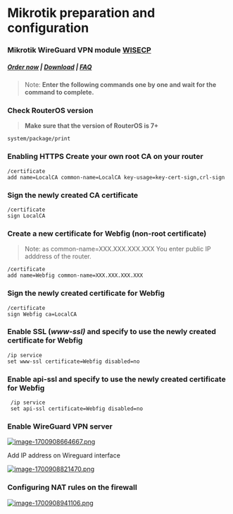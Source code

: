 # Mikrotik preparation and configuration

### Mikrotik WireGuard VPN module **[WISECP](https://puqcloud.com/link.php?id=78)** 

##### [Order now](https://puqcloud.com/index.php?rp=/store/wisecp-module-mikrotik-wireguard-vpn) | [Download](https://download.puqcloud.com/WISECP/Product/PUQ_WISECP-Mikrotik-WireGuard-VPN/) | [FAQ](https://faq.puqcloud.com/)

>Note: **Enter the following commands one by one and wait for the command to complete.**

### Check RouterOS version

>**Make sure that the version of RouterOS is 7+**

```shell
system/package/print 
```

### Enabling HTTPS Create your own root CA on your router

```
/certificate
add name=LocalCA common-name=LocalCA key-usage=key-cert-sign,crl-sign
```

### Sign the newly created CA certificate

```
/certificate
sign LocalCA
```

### Create a new certificate for Webfig (non-root certificate)

>Note: as common-name=XXX.XXX.XXX.XXX You enter public IP adddress of the router.

```
/certificate
add name=Webfig common-name=XXX.XXX.XXX.XXX
```

### Sign the newly created certificate for Webfig

```
/certificate
sign Webfig ca=LocalCA 
```

### Enable SSL (*www-ssl)* and specify to use the newly created certificate for Webfig

```
/ip service
set www-ssl certificate=Webfig disabled=no
```

### Enable api-ssl and specify to use the newly created certificate for Webfig

```
 /ip service 
 set api-ssl certificate=Webfig disabled=no 
```

### Enable WireGuard VPN server

[![image-1700908664667.png](https://doc.puq.info/uploads/images/gallery/2023-11/scaled-1680-/image-1700908664667.png)](https://doc.puq.info/uploads/images/gallery/2023-11/image-1700908664667.png)

   
Add IP address on Wireguard interface

[![image-1700908821470.png](https://doc.puq.info/uploads/images/gallery/2023-11/scaled-1680-/image-1700908821470.png)](https://doc.puq.info/uploads/images/gallery/2023-11/image-1700908821470.png)

### Configuring NAT rules on the firewall

[![image-1700908941106.png](https://doc.puq.info/uploads/images/gallery/2023-11/scaled-1680-/image-1700908941106.png)](https://doc.puq.info/uploads/images/gallery/2023-11/image-1700908941106.png)